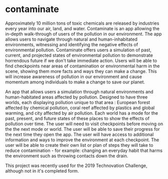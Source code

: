 # contaminate
Approximately 10 million tons of toxic chemicals are released by industries every year into our air, land, and water. Contaminate is an app allowing the in-depth walk-through of users of the pollution in our environment. The app allows users to navigate through natural and human-inhabitated environments, witnessing and identifying the negative effects of environmental pollution. Contaminate offers users a simulation of past, current, and projected states of environmental pollution to demonstrate horrendous future if we don't take immediate action. Users will be able to find checkpoints near areas of contamination or environmental harm in the scene, showing them more facts and ways they can make a change. This will increase awareness of pollution in our environment and cause momentum among individuals to make a change to save our planet.

An app that allows users a simulation through natural environments and human-habitated areas affected by pollution. 
Designed to have three worlds, each displaying pollution unique to that area : European forest affected by chemical pollution, coral reef affected by plastics and global warming, and city affected by air pollution.
Each world has a mode for the past, present, and future states of these places to show the effects of pollution over time. 
The user will need to visit checkpoints before moving on the the next mode or world. 
The user will be able to save their progress for the next time they open the app. 
The user will have access to additional information and ways to improve the environment at each checkpoint.
The user will be able to create their own list or plan of steps they will take to reduce contamination - for example: changing an everyday habit that harms the environment such as throwing contacts down the drain. 

This project was recently used for the 2019 Technovation Challenge, although not in it's completed form.
